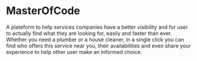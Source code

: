# MasterOfCode
A plateform to help services companies have a better visibility and for user to actually find what they are looking for, easily and faster than ever. Whether you need a plumber or a house cleaner, in a single click you can find who offers this service near you, their availabilities and even share your experience to help other user make an informed choice.
